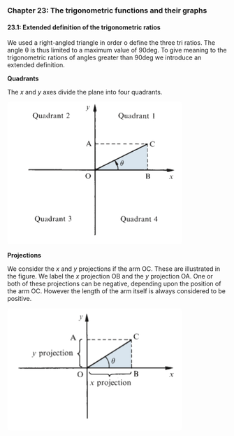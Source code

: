 ### Chapter 23: The trigonometric functions and their graphs

#### 23.1: Extended definition of the trigonometric ratios

We used a right-angled triangle in order o define the three tri ratios.
The angle θ is thus limited to a maximum value of 90deg. To give meaning to the trigonometric rations of angles greater
than 90deg we introduce an extended definition.

**Quadrants**

The _x_ and _y_ axes divide the plane into four quadrants.

<img src="./img/quadrant.png" width=400px style="border-radius:5px"/>

**Projections**

We consider the _x_ and _y_ projections if the arm OC. These are illustrated in the figure. We label the _x_ projection OB and the _y_ projection OA. One or both of these projections can be negative, depending upon the position of the arm OC. However the length of the arm itself is always considered to be positive.

<img src="./img/projections.png" width=400px style="border-radius:5px"/>
